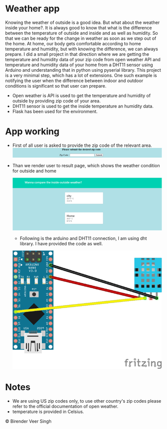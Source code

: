# Weather app
Knowing the weather of outside is a good idea. But what about the weather inside your home?. It is always good to know that what is the difference between the temperature of outside and inside and as well as humidity. So that we can be ready for the change in weather as soon as we step out of the home. At home, our body gets comfortable according to home temperature and humidity, but with knowing the difference, we can always prepare.
I did a small project in that direction where we are getting the temperature and humidity data of your zip code from open weather API and temperature and humidity data of your home from a DHT11 sensor using Arduino and understanding that in python using pyserial library. This project is a very minimal step, which has a lot of extensions. One such example is notifying the user when the difference between indoor and outdoor conditions is significant so that user can prepare. 
* Open weather is API is used to get the temperature and humidity of outside by providing zip code of your area.
* DHT11 sensor is used to get the inside temperature an humidity data.
* Flask has been used for the environment.
# App working 
* First of all user is asked to provide the zip code of the relevant area.
   ![](weather%20app/images/index.png)
   
* Than we render user to result  page, which shows the weather condition for outside and home
  
  ![](weather%20app/images/tempraturepng.png)
  
  * Following is the arduino and DHT11 connection, I am using dht library. I have provided the code as well. 
  
  ![](circuit.png)
  

# Notes
* We are using US zip codes only, to use other country's zip codes please refer to the official documentation of open weather.
* temperature is provided in Celsius.

:copyright: Birender Veer Singh
